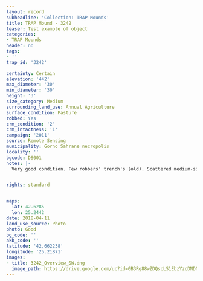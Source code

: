 ```yaml
---
layout: record
subheadline: 'Collection: TRAP Mounds'
title: TRAP Mound - 3242
teaser: Test example of object
categories:
- TRAP Mounds
header: no
tags:
- ''
trap_id: '3242'

certainty: Certain
elevation: '442'
max_diameter: '30'
min_diameter: '30'
height: '3'
size_category: Medium
surrounding_land_use: Annual Agriculture
surface_condition: Pasture
robbed: Yes
crm_condition: '2'
crm_intactness: '1'
campaign: '2011'
source: Remote Sensing
municipality: Gorno Sahrane necropolis
locality: ''
bgcode: DS001
notes: |-
  Very good condition. Few robbers' trench's (old). Scattered medium-sized stones. High priority conservation recommended.


rights: standard


maps:
  lat: 42.6285
  lon: 25.2442
date: 2018-04-11
land_use_source: Photo
photo: Good
bg_code: ''
akb_code: ''
latitude: '42.662238'
longitude: '25.21871'
images:
- title: 3242_Overview_SW.dng
  image_path: https://drive.google.com/uc?id=0B3Rg88wZDQscLS1EbzYzcDNDNGM
---
```


